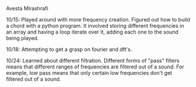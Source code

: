 Avesta Mirashrafi

10/15: Played around with more frequency creation. Figured out how to build a chord with a python program. It involved storing different frequencies in an array and having a loop iterate over it, adding each one to the sound being played.

10/18: Attempting to get a grasp on fourier and dft's.

10/24: Learned about different filtration. Different forms of "pass" filters means 
that different ranges of frequencies are filtered out of a sound. For example, low pass means that only certain low frequencies
don't get filtered out of a sound.

